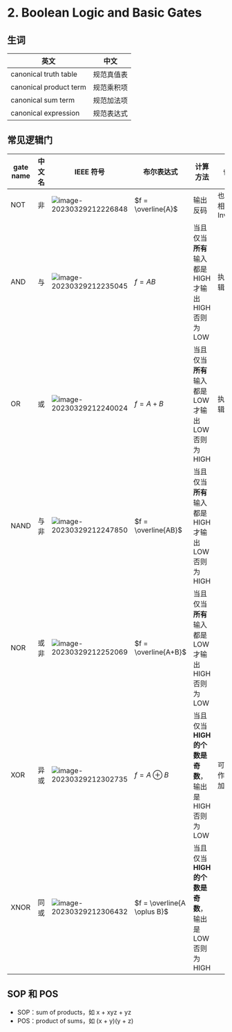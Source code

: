 # 2. Boolean Logic and Basic Gates

## 生词

| 英文                    | 中文       |
| ------------------------- | ---------- |
| canonical truth table   | 规范真值表   |
| canonical product term  | 规范乘积项   |
| canonical sum term      | 规范加法项   |
| canonical expression    | 规范表达式   |

## 常见逻辑门

| gate name | 中文名 | IEEE 符号                                                                                                                                | 布尔表达式          | 计算方法                                                        | 备注             |
| --------- | ------ | ----------------------------------------------------------------------------------------------------------------------------------------- | ----------------- | --------------------------------------------------------------- | ---------------- |
| NOT       | 非     | <img alt="image-20230329212226848" src="https://s2.loli.net/2023/03/29/4iXlQ51KZkFVnvI.png"/>                                  | $f = \overline{A}$ | 输出反码                                                        | 也叫反相器 Inverter |
| AND       | 与     | <img alt="image-20230329212235045" src="https://s2.loli.net/2023/03/29/1dWzgq4TsUjSX9o.png"/>                                  | $f = AB$          | 当且仅当**所有**输入都是 HIGH 才输出 HIGH 否则为 LOW             | 执行逻辑乘法       |
| OR        | 或     | <img alt="image-20230329212240024" src="https://s2.loli.net/2023/03/29/ohOugRG93pE5bBa.png"/>                                  | $f = A+B$         | 当且仅当**所有**输入都是 LOW 才输出 LOW 否则为 HIGH             | 执行逻辑加法       |
| NAND      | 与非   | <img alt="image-20230329212247850" src="https://s2.loli.net/2023/03/29/8E45IXo92yVWAQY.png"/>                                  | $f = \overline{AB}$ | 当且仅当**所有**输入都是 HIGH 才输出 LOW 否则为 HIGH             |                  |
| NOR       | 或非   | <img alt="image-20230329212252069" src="https://s2.loli.net/2023/03/29/xEBf4QFUcJl2jC3.png"/>                                  | $f = \overline{A+B}$ | 当且仅当**所有**输入都是 LOW 才输出 HIGH 否则为 LOW             |                  |
| XOR       | 异或   | <img alt="image-20230329212302735" src="https://s2.loli.net/2023/03/29/VJa2AP41kU5eKTs.png"/>                                  | $f = A \oplus B$  | 当且仅当 **HIGH 的个数是奇数**，输出是 HIGH 否则为 LOW             | 可以看作二元加法器   |
| XNOR      | 同或   | <img alt="image-20230329212306432" src="https://s2.loli.net/2023/03/29/kumYsGt3fbQTMW4.png"/>                                  | $f = \overline{A \oplus B}$ | 当且仅当 **HIGH 的个数是奇数**，输出是 LOW 否则为 HIGH             |                  |

## SOP 和 POS

*   SOP：sum of products，如 x + xyz + yz
*   POS：product of sums，如 (x + y)(y + z)

